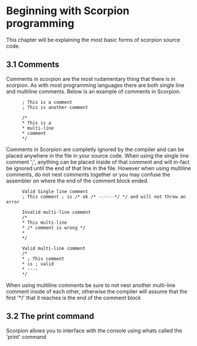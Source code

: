 # Beginning with Scorpion programming
This chapter will be explaining the most basic forms of scorpion source code.

## 3.1 Comments
Comments in scorpion are the most rudamentary thing that there is in scorpion. As with most programming languages there are both single line and multiline comments. Below is an example of comments in Scorpion.
      
          ; This is a comment
          ; This is another comment
          
          /*
          * This is a 
          * multi-line
          * comment
          */
          
Comments in Scorpion are completly ignored by the compiler and can be placed anywhere in the file in your source code. When using the single line comment ';', anything can be placed inside of that comment and will in-fact be ignored until the end of that line in the file. However when using multiline comments, do not nest comments together or you may confuse the assembler on where the end of the comment block ended.

          Valid Single line comment
          ; This comment ; is /* ok /* ------*/ */ and will not throw an error
           
          Invalid multi-line comment
          /*
          * This multi-line
          * /* comment is wrong */
          *
          */
          
          Valid multi-line comment
          /* 
          * ; This comment
          * is ; valid
          * ----
          */
          
When using multiline comments be sure to not nest another multi-line comment inside of each other, otherwise the compiler will assume that the first '*/' that it reaches is the end of the comment block

## 3.2 The print command
Scorpion allows you to interface with the console using whats called the 'print' command
